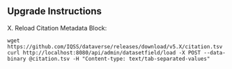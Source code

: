 ## Upgrade Instructions

X. Reload Citation Metadata Block:

   `wget https://github.com/IQSS/dataverse/releases/download/v5.X/citation.tsv`
   `curl http://localhost:8080/api/admin/datasetfield/load -X POST --data-binary @citation.tsv -H "Content-type: text/tab-separated-values"`
